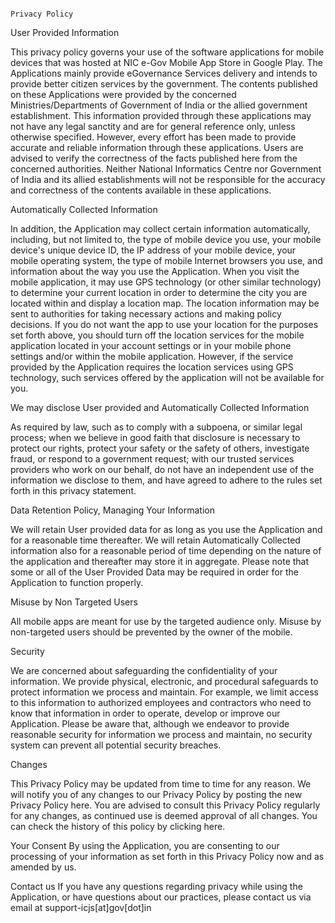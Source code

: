                                                                                               Privacy Policy



User Provided Information

This privacy policy governs your use of the software applications for mobile devices that was hosted at NIC e-Gov Mobile App Store in Google Play. The Applications mainly provide eGovernance Services delivery and intends to provide better citizen services by the government. The contents published on these Applications were provided by the concerned Ministries/Departments of Government of India or the allied government establishment. This information provided through these applications may not have any legal sanctity and are for general reference only, unless otherwise specified. However, every effort has been made to provide accurate and reliable information through these applications. Users are advised to verify the correctness of the facts published here from the concerned authorities. Neither National Informatics Centre nor Government of India and its allied establishments will not be responsible for the accuracy and correctness of the contents available in these applications.

Automatically Collected Information


In addition, the Application may collect certain information automatically, including, but not limited to, the type of mobile device you use, your mobile device's unique device ID, the IP address of your mobile device, your mobile operating system, the type of mobile Internet browsers you use, and information about the way you use the Application. When you visit the mobile application, it may use GPS technology (or other similar technology) to determine your current location in order to determine the city you are located within and display a location map. The location information may be sent to authorities for taking necessary actions and making policy decisions. If you do not want the app to use your location for the purposes set forth above, you should turn off the location services for the mobile application located in your account settings or in your mobile phone settings and/or within the mobile application. However, if the service provided by the Application requires the location services using GPS technology, such services offered by the application will not be available for you.

We may disclose User provided and Automatically Collected Information


As required by law, such as to comply with a subpoena, or similar legal process; when we believe in good faith that disclosure is necessary to protect our rights, protect your safety or the safety of others, investigate fraud, or respond to a government request; with our trusted services providers who work on our behalf, do not have an independent use of the information we disclose to them, and have agreed to adhere to the rules set forth in this privacy statement.

Data Retention Policy, Managing Your Information


We will retain User provided data for as long as you use the Application and for a reasonable time thereafter. We will retain Automatically Collected information also for a reasonable period of time depending on the nature of the application and thereafter may store it in aggregate. Please note that some or all of the User Provided Data may be required in order for the Application to function properly.

Misuse by Non Targeted Users


All mobile apps are meant for use by the targeted audience only. Misuse by non-targeted users should be prevented by the owner of the mobile.

Security


We are concerned about safeguarding the confidentiality of your information. We provide physical, electronic, and procedural safeguards to protect information we process and maintain. For example, we limit access to this information to authorized employees and contractors who need to know that information in order to operate, develop or improve our Application. Please be aware that, although we endeavor to provide reasonable security for information we process and maintain, no security system can prevent all potential security breaches.

Changes


This Privacy Policy may be updated from time to time for any reason. We will notify you of any changes to our Privacy Policy by posting the new Privacy Policy here. You are advised to consult this Privacy Policy regularly for any changes, as continued use is deemed approval of all changes. You can check the history of this policy by clicking here.

Your Consent
By using the Application, you are consenting to our processing of your information as set forth in this Privacy Policy now and as amended by us.

Contact us
If you have any questions regarding privacy while using the Application, or have questions about our practices, please contact us via email at support-icjs[at]gov[dot]in
